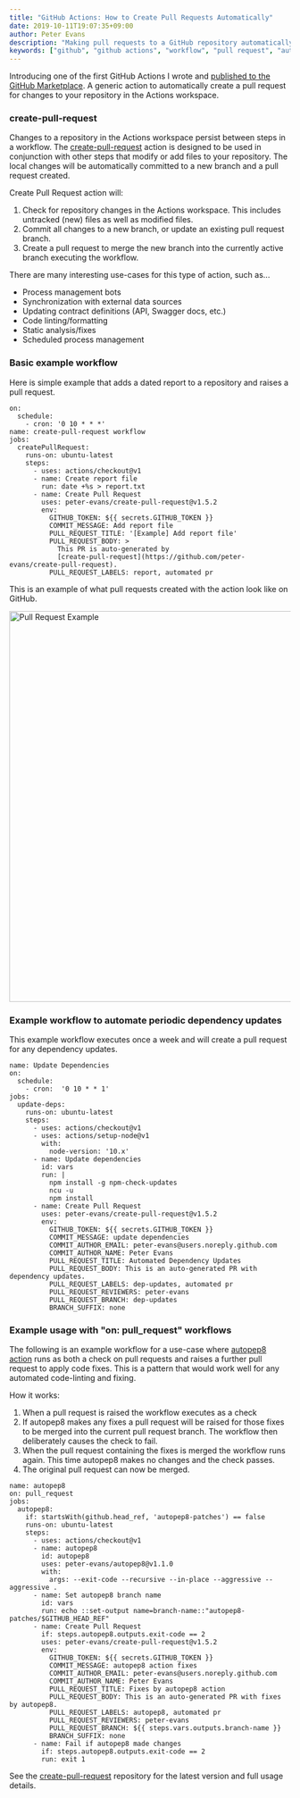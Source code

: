 ```yaml
---
title: "GitHub Actions: How to Create Pull Requests Automatically"
date: 2019-10-11T19:07:35+09:00
author: Peter Evans
description: "Making pull requests to a GitHub repository automatically with GitHub Actions"
keywords: ["github", "github actions", "workflow", "pull request", "automation", "ci", "bot"]
---
```


Introducing one of the first GitHub Actions I wrote and [published to the GitHub Marketplace](https://github.com/marketplace/actions/create-pull-request). A generic action to automatically create a pull request for changes to your repository in the Actions workspace.

### create-pull-request

Changes to a repository in the Actions workspace persist between steps in a workflow.
The [create-pull-request](https://github.com/peter-evans/create-pull-request) action is designed to be used in conjunction with other steps that modify or add files to your repository.
The local changes will be automatically committed to a new branch and a pull request created.

Create Pull Request action will:

1. Check for repository changes in the Actions workspace. This includes untracked (new) files as well as modified files.
2. Commit all changes to a new branch, or update an existing pull request branch.
3. Create a pull request to merge the new branch into the currently active branch executing the workflow.

There are many interesting use-cases for this type of action, such as...

- Process management bots
- Synchronization with external data sources
- Updating contract definitions (API, Swagger docs, etc.)
- Code linting/formatting
- Static analysis/fixes
- Scheduled process management

### Basic example workflow

Here is simple example that adds a dated report to a repository and raises a pull request.

```
on:
  schedule:
    - cron: '0 10 * * *'
name: create-pull-request workflow
jobs:
  createPullRequest:
    runs-on: ubuntu-latest
    steps:
      - uses: actions/checkout@v1
      - name: Create report file
        run: date +%s > report.txt
      - name: Create Pull Request
        uses: peter-evans/create-pull-request@v1.5.2
        env:
          GITHUB_TOKEN: ${{ secrets.GITHUB_TOKEN }}
          COMMIT_MESSAGE: Add report file
          PULL_REQUEST_TITLE: '[Example] Add report file'
          PULL_REQUEST_BODY: >
            This PR is auto-generated by 
            [create-pull-request](https://github.com/peter-evans/create-pull-request).
          PULL_REQUEST_LABELS: report, automated pr
```

This is an example of what pull requests created with the action look like on GitHub.

<img src="/img/pull-request-example.png" alt="Pull Request Example" width="700">

### Example workflow to automate periodic dependency updates

This example workflow executes once a week and will create a pull request for any dependency updates.

```
name: Update Dependencies
on:
  schedule:
    - cron:  '0 10 * * 1'
jobs:
  update-deps:
    runs-on: ubuntu-latest
    steps:
      - uses: actions/checkout@v1
      - uses: actions/setup-node@v1
        with:
          node-version: '10.x'
      - name: Update dependencies
        id: vars
        run: |
          npm install -g npm-check-updates
          ncu -u
          npm install
      - name: Create Pull Request
        uses: peter-evans/create-pull-request@v1.5.2
        env:
          GITHUB_TOKEN: ${{ secrets.GITHUB_TOKEN }}
          COMMIT_MESSAGE: update dependencies
          COMMIT_AUTHOR_EMAIL: peter-evans@users.noreply.github.com
          COMMIT_AUTHOR_NAME: Peter Evans
          PULL_REQUEST_TITLE: Automated Dependency Updates
          PULL_REQUEST_BODY: This is an auto-generated PR with dependency updates.
          PULL_REQUEST_LABELS: dep-updates, automated pr
          PULL_REQUEST_REVIEWERS: peter-evans
          PULL_REQUEST_BRANCH: dep-updates
          BRANCH_SUFFIX: none
```

### Example usage with "on: pull_request" workflows

The following is an example workflow for a use-case where [autopep8 action](https://github.com/peter-evans/autopep8) runs as both a check on pull requests and raises a further pull request to apply code fixes. This is a pattern that would work well for any automated code-linting and fixing.

How it works:

1. When a pull request is raised the workflow executes as a check
2. If autopep8 makes any fixes a pull request will be raised for those fixes to be merged into the current pull request branch. The workflow then deliberately causes the check to fail.
3. When the pull request containing the fixes is merged the workflow runs again. This time autopep8 makes no changes and the check passes.
4. The original pull request can now be merged.

```
name: autopep8
on: pull_request
jobs:
  autopep8:
    if: startsWith(github.head_ref, 'autopep8-patches') == false
    runs-on: ubuntu-latest
    steps:
      - uses: actions/checkout@v1
      - name: autopep8
        id: autopep8
        uses: peter-evans/autopep8@v1.1.0
        with:
          args: --exit-code --recursive --in-place --aggressive --aggressive .
      - name: Set autopep8 branch name
        id: vars
        run: echo ::set-output name=branch-name::"autopep8-patches/$GITHUB_HEAD_REF"
      - name: Create Pull Request
        if: steps.autopep8.outputs.exit-code == 2
        uses: peter-evans/create-pull-request@v1.5.2
        env:
          GITHUB_TOKEN: ${{ secrets.GITHUB_TOKEN }}
          COMMIT_MESSAGE: autopep8 action fixes
          COMMIT_AUTHOR_EMAIL: peter-evans@users.noreply.github.com
          COMMIT_AUTHOR_NAME: Peter Evans
          PULL_REQUEST_TITLE: Fixes by autopep8 action
          PULL_REQUEST_BODY: This is an auto-generated PR with fixes by autopep8.
          PULL_REQUEST_LABELS: autopep8, automated pr
          PULL_REQUEST_REVIEWERS: peter-evans
          PULL_REQUEST_BRANCH: ${{ steps.vars.outputs.branch-name }}
          BRANCH_SUFFIX: none
      - name: Fail if autopep8 made changes
        if: steps.autopep8.outputs.exit-code == 2
        run: exit 1
```

See the [create-pull-request](https://github.com/peter-evans/create-pull-request) repository for the latest version and full usage details.
